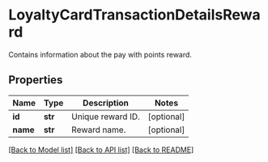 # LoyaltyCardTransactionDetailsReward

Contains information about the pay with points reward.

## Properties
Name | Type | Description | Notes
------------ | ------------- | ------------- | -------------
**id** | **str** | Unique reward ID. | [optional] 
**name** | **str** | Reward name. | [optional] 

[[Back to Model list]](../README.md#documentation-for-models) [[Back to API list]](../README.md#documentation-for-api-endpoints) [[Back to README]](../README.md)


